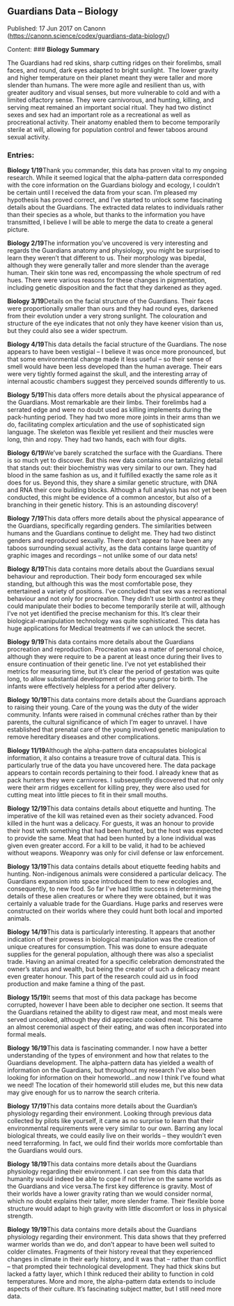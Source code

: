 ## Guardians Data &#8211; Biology

Published: 17 Jun 2017 on Canonn (https://canonn.science/codex/guardians-data-biology/)

Content: ### **Biology Summary**

The Guardians had red skins, sharp cutting ridges on their forelimbs, small faces, and round, dark eyes adapted to bright sunlight.  The lower gravity and higher temperature on their planet meant they were taller and more slender than humans. The were more agile and resilient than us, with greater auditory and visual senses, but more vulnerable to cold and with a limited olfactory sense. They were carnivorous, and hunting, killing, and serving meat remained an important social ritual. They had two distinct sexes and sex had an important role as a recreational as well as procreational activity. Their anatomy enabled them to become temporarily sterile at will, allowing for population control and fewer taboos around sexual activity.

### **Entries:**

**Biology 1/19**Thank you commander, this data has proven vital to my ongoing research. While it seemed logical that the alpha-pattern data corresponded with the core information on the Guardians biology and ecology, I couldn’t be certain until I received the data from your scan. I’m pleased my hypothesis has proved correct, and I’ve started to unlock some fascinating details about the Guardians. The extracted data relates to individuals rather than their species as a whole, but thanks to the information you have transmitted, I believe I will be able to merge the data to create a general picture.

**Biology 2/19**The information you’ve uncovered is very interesting and regards the Guardians anatomy and physiology, you might be surprised to learn they weren’t that different to us. Their morphology was bipedal, although they were generally taller and more slender than the average human. Their skin tone was red, encompassing the whole spectrum of red hues. There were various reasons for these changes in pigmentation, including genetic disposition and the fact that they darkened as they aged.

**Biology 3/19**Details on the facial structure of the Guardians. Their faces were proportionally smaller than ours and they had round eyes, darkened from their evolution under a very strong sunlight. The colouration and structure of the eye indicates that not only they have keener vision than us, but they could also see a wider spectrum.

**Biology 4/19**This data details the facial structure of the Guardians. The nose appears to have been vestigial – I believe it was once more pronounced, but that some environmental change made it less useful – so their sense of smell would have been less developed than the human average. Their ears were very tightly formed against the skull, and the interesting array of internal acoustic chambers suggest they perceived sounds differently to us.

**Biology** **5/19**This data offers more details about the physical appearance of the Guardians. Most remarkable are their limbs. Their forelimbs had a serrated edge and were no doubt used as killing implements during the pack-hunting period. They had two more more joints in their arms than we do, facilitating complex articulation and the use of sophisticated sign language. The skeleton was flexible yet resilient and their muscles were long, thin and ropy. They had two hands, each with four digits.

**Biology** **6/19**We’ve barely scratched the surface with the Guardians. There is so much yet to discover. But this new data contains one tantalizing detail that stands out: their biochemistry was very similar to our own. They had blood in the same fashion as us, and it fulfilled exactly the same role as it does for us. Beyond this, they share a similar genetic structure, with DNA and RNA their core building blocks. Although a full analysis has not yet been conducted, this might be evidence of a common ancestor, but also of a branching in their genetic history. This is an astounding discovery!

**Biology** **7/19**This data offers more details about the physical appearance of the Guardians, specifically regarding genders. The similarities between humans and the Guardians continue to delight me. They had two distinct genders and reproduced sexually. There don’t appear to have been any taboos surrounding sexual activity, as the data contains large quantity of graphic images and recordings – not unlike some of our data nets!

**Biology** **8/19**This data contains more details about the Guardians sexual behaviour and reproduction. Their body form encouraged sex while standing, but although this was the most comfortable pose, they entertained a variety of positions. I’ve concluded that sex was a recreational behaviour and not only for procreation. They didn’t use birth control as they could manipulate their bodies to become temporarily sterile at will, although I’ve not yet identified the precise mechanism for this. It’s clear their biological-manipulation technology was quite sophisticated. This data has huge applications for Medical treatments if we can unlock the secret.

**Biology** **9/19**This data contains more details about the Guardians procreation and reproduction.
Procreation was a matter of personal choice, although they were require to be a parent at least once during their lives to ensure continuation of their genetic line. I’ve not yet established their metrics for measuring time, but it’s clear the period of gestation was quite long, to allow substantial development of the young prior to birth. The infants were effectively helpless for a period after delivery.

**Biology** **10/19**This data contains more details about the Guardians approach to raising their young. Care of the young was the duty of the wider community. Infants were raised in communal créches rather than by their parents, the cultural significance of which I’m eager to unravel. I have established that prenatal care of the young involved genetic manipulation to remove hereditary diseases and other complications.

**Biology 11/19**Although the alpha-pattern data encapsulates biological information, it also contains a treasure trove of cultural data. This is particularly true of the data you have uncovered here. The data package appears to contain records pertaining to their food. I already knew that as pack hunters they were carnivores. I subsequently discovered that not only were their arm ridges excellent for killing prey, they were also used for cutting meat into little pieces to fit in their small mouths.

**Biology** **12/19**This data contains details about etiquette and hunting. The imperative of the kill was retained even as their society advanced. Food killed in the hunt was a delicacy. For guests, it was an honour to provide their host with something that had been hunted, but the host was expected to provide the same. Meat that had been hunted by a lone individual was given even greater accord. For a kill to be valid, it had to be achieved without weapons. Weaponry was only for civil defense or law enforcement.

**Biology** **13/19**This data contains details about etiquette feeding habits and hunting. Non-indigenous animals were considered a particular delicacy. The Guardians expansion into space introduced them to new ecologies and, consequently, to new food. So far I’ve had little success in determining the details of these alien creatures or where they were obtained, but it was certainly a valuable trade for the Guardians. Huge parks and reserves were constructed on their worlds where they could hunt both local and imported animals.

**Biology** **14/19**This data is particularly interesting. It appears that another indication of their prowess in biological manipulation was the creation of unique creatures for consumption. This was done to ensure adequate supplies for the general population, although there was also a specialist trade. Having an animal created for a specific celebration demonstrated the owner’s status and wealth, but being the creator of such a delicacy meant even greater honour. This part of the research could aid us in food production and make famine a thing of the past.

**Biology 15/19**It seems that most of this data package has become corrupted, however I have been able to decipher one section. It seems that the Guardians retained the ability to digest raw meat, and most meals were served uncooked, although they did appreciate cooked meat. This became an almost ceremonial aspect of their eating, and was often incorporated into formal meals.

**Biology** **16/19**This data is fascinating commander. I now have a better understanding of the types of environment and how that relates to the Guardians development. The alpha-pattern data has yielded a wealth of information on the Guardians, but throughout my research I’ve also been looking for information on their homeworld…and now I think I’ve found what we need! The location of their homeworld still eludes me, but this new data may give enough for us to narrow the search criteria.

**Biology** **17/19**This data contains more details about the Guardian’s physiology regarding their environment. Looking through previous data collected by pilots like yourself, it came as no surprise to learn that their environmental requirements were very similar to our own. Barring any local biological threats, we could easily live on their worlds – they wouldn’t even need terraforming. In fact, we ould find their worlds more comfortable than the Guardians would ours.

**Biology** **18/19**This data contains more details about the Guardians physiology regarding their environment. I can see from this data that humanity would indeed be able to cope if not thrive on the same worlds as the Guardians and vice versa.The first key difference is gravity. Most of their worlds have a lower gravity rating than we would consider normal, which no doubt explains their taller, more slender frame. Their flexible bone structure would adapt to high gravity with little discomfort or loss in physical strength.

**Biology** **19/19**This data contains more details about the Guardians physiology regarding their environment. This data shows that they preferred warmer worlds than we do, and don’t appear to have been well suited to colder climates. Fragments of their history reveal that they experienced changes in climate in their early history, and it was that – rather than conflict – that prompted their technological development. They had thick skins but lacked a fatty layer, which I think reduced their ability to function in cold temperatures. More and more, the alpha-pattern data extends to include aspects of their culture. It’s fascinating subject matter, but I still need more data.